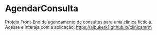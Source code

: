 # AgendarConsulta
Projeto Front-End de agendamento de consultas para uma clínica fictícia.
Acesse e interaja com a aplicação: https://albukerk1.github.io/clinicamrm
